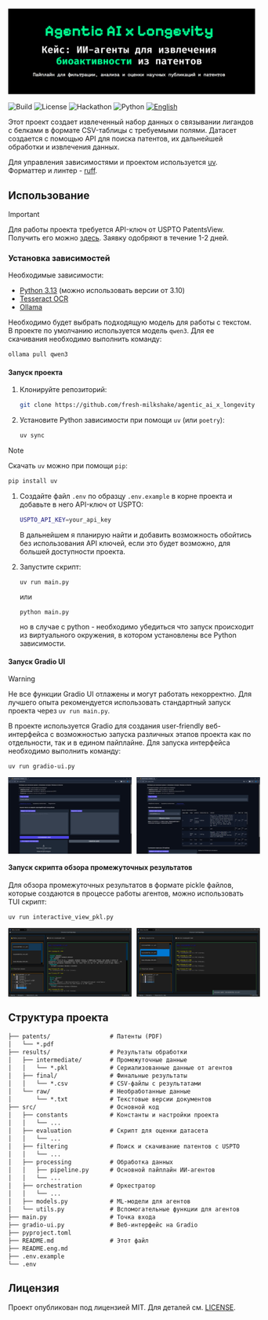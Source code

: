 ![header](assets/header.png)

![Build](https://github.com/fresh-milkshake/agentic_ai_x_longevity/actions/workflows/gh-pages.yml/badge.svg)
![License](https://img.shields.io/github/license/fresh-milkshake/agentic_ai_x_longevity)
![Hackathon](https://img.shields.io/badge/Agentic%20AI%20X%20Longevity-Hackathon-lightgreen)
![Python](https://img.shields.io/badge/Python-3.13%2B-blue)
<a href="README.eng.md">
   ![English](https://img.shields.io/badge/English%20version%20of%20README-README.eng.md-blue)
</a>

Этот проект создает извлеченный набор данных о связывании лигандов с белками в формате CSV-таблицы с требуемыми полями. Датасет создается с помощью API для поиска патентов, их дальнейшей обработки и извлечения данных.

Для управления зависимостями и проектом используется [uv](https://docs.astral.sh/uv/). Форматтер и линтер - [ruff](https://github.com/astral-sh/ruff).

## Использование

> [!IMPORTANT]
> Для работы проекта требуется API-ключ от USPTO PatentsView. Получить его можно [здесь](https://patentsview-support.atlassian.net/servicedesk/customer/portal/1/group/1/create/18). Заявку одобряют в течение 1-2 дней.

### Установка зависимостей

Необходимые зависимости:
- [Python 3.13](https://www.python.org/downloads/release/python-3130/) (можно использовать версии от 3.10)
- [Tesseract OCR](https://github.com/tesseract-ocr/tesseract)
- [Ollama](https://ollama.ai/)

Необходимо будет выбрать подходящую модель для работы с текстом. В проекте по умолчанию используется модель `qwen3`. Для ее скачивания необходимо выполнить команду:

```bash
ollama pull qwen3
```

#### Запуск проекта

1. Клонируйте репозиторий:
   ```bash
   git clone https://github.com/fresh-milkshake/agentic_ai_x_longevity
   ```
2. Установите Python зависимости при помощи `uv` (или `poetry`):
   ```bash
   uv sync
   ```

> [!NOTE]
> Скачать `uv` можно при помощи `pip`:
>
> ```bash
> pip install uv
> ```

1. Создайте файл `.env` по образцу `.env.example` в корне проекта и добавьте в него API-ключ от USPTO:
   ```bash
   USPTO_API_KEY=your_api_key
   ```

   В дальнейшем я планирую найти и добавить возможность обойтись без использования API ключей, если это будет возможно, для большей доступности проекта.

2. Запустите скрипт:
   ```
   uv run main.py
   ```
   или
   ```
   python main.py
   ```
   но в случае с python - необходимо убедиться что запуск происходит из виртуального окружения, в котором установлены все Python зависимости.

#### Запуск Gradio UI

> [!WARNING]
> Не все функции Gradio UI отлажены и могут работать некорректно. Для лучшего опыта рекомендуется использовать стандартный запуск проекта через `uv run main.py`.

В проекте используется Gradio для создания user-friendly веб-интерфейса с возможностью запуска различных этапов проекта как по отдельности, так и в едином пайплайне.
Для запуска интерфейса необходимо выполнить команду:

```bash
uv run gradio-ui.py
```

<div style="display: flex; flex-direction: row; gap: 10px;">
    <img src="assets/gradio-1.png" alt="Gradio UI" style="width: 50%;">
    <img src="assets/gradio-2.png" alt="Gradio UI" style="width: 50%;">
</div>

#### Запуск скрипта обзора промежуточных результатов

Для обзора промежуточных результатов в формате pickle файлов, которые создаются в процессе работы агентов, можно использовать TUI скрипт:

```bash
uv run interactive_view_pkl.py
```

<div style="display: flex; flex-direction: row; gap: 10px;">
    <img src="assets/script-1.png" alt="Interactive View" style="width: 50%;">
    <img src="assets/script-2.png" alt="Interactive View" style="width: 50%;">
</div>

## Структура проекта

```
├── patents/                 # Патенты (PDF)
│   └── *.pdf
├── results/                 # Результаты обработки
│   ├── intermediate/        # Промежуточные данные
│   │   └── *.pkl            # Сериализованные данные от агентов
│   ├── final/               # Финальные результаты
│   │   └── *.csv            # CSV-файлы с результатами
│   └── raw/                 # Необработанные данные
│       └── *.txt            # Текстовые версии документов
├── src/                     # Основной код
│   ├── constants            # Константы и настройки проекта
│   │   └── ...
│   ├── evaluation           # Скрипт для оценки датасета
│   │   └── ...
│   ├── filtering            # Поиск и скачивание патентов с USPTO
│   │   └── ...
│   ├── processing           # Обработка данных
│   │   ├── pipeline.py      # Основной пайплайн ИИ-агентов
│   │   └── ...
│   ├── orchestration        # Оркестратор
│   │   └── ...
│   ├── models.py            # ML-модели для агентов
│   └── utils.py             # Вспомогательные функции для агентов
├── main.py                  # Точка входа
├── gradio-ui.py             # Веб-интерфейс на Gradio
├── pyproject.toml
├── README.md                # Этот файл
├── README.eng.md
├── .env.example
└── .env
```

## Лицензия

Проект опубликован под лицензией MIT. Для деталей см. [LICENSE](LICENSE.txt).